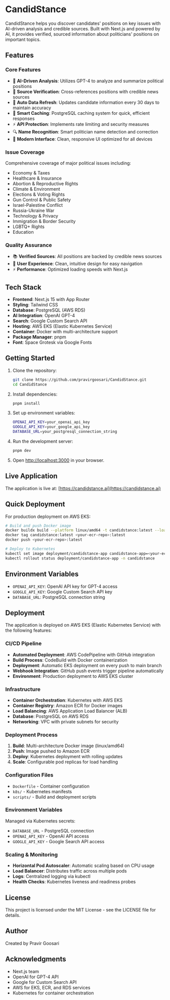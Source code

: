 # CandidStance

CandidStance helps you discover candidates' positions on key issues with AI-driven analysis and credible sources. Built with Next.js and powered by AI, it provides verified, sourced information about politicians' positions on important topics.

## Features

### Core Features
- 🤖 **AI-Driven Analysis**: Utilizes GPT-4 to analyze and summarize political positions
- 📰 **Source Verification**: Cross-references positions with credible news sources
- 🔄 **Auto Data Refresh**: Updates candidate information every 30 days to maintain accuracy
- 💾 **Smart Caching**: PostgreSQL caching system for quick, efficient responses
- ⚡ **API Protection**: Implements rate limiting and security measures
- 🔍 **Name Recognition**: Smart politician name detection and correction
- 📱 **Modern Interface**: Clean, responsive UI optimized for all devices

### Issue Coverage
Comprehensive coverage of major political issues including:
- Economy & Taxes
- Healthcare & Insurance
- Abortion & Reproductive Rights
- Climate & Environment
- Elections & Voting Rights
- Gun Control & Public Safety
- Israel-Palestine Conflict
- Russia-Ukraine War
- Technology & Privacy
- Immigration & Border Security
- LGBTQ+ Rights
- Education

### Quality Assurance
- 📚 **Verified Sources**: All positions are backed by credible news sources
- 🎨 **User Experience**: Clean, intuitive design for easy navigation
- ⚡ **Performance**: Optimized loading speeds with Next.js

## Tech Stack

- **Frontend**: Next.js 15 with App Router
- **Styling**: Tailwind CSS
- **Database**: PostgreSQL (AWS RDS)
- **AI Integration**: OpenAI GPT-4
- **Search**: Google Custom Search API
- **Hosting**: AWS EKS (Elastic Kubernetes Service)
- **Container**: Docker with multi-architecture support
- **Package Manager**: pnpm
- **Font**: Space Grotesk via Google Fonts

## Getting Started

1. Clone the repository:
   ```bash
   git clone https://github.com/pravirgoosari/CandidStance.git
   cd CandidStance
   ```

2. Install dependencies:
   ```bash
   pnpm install
   ```

3. Set up environment variables:
   ```bash
   OPENAI_API_KEY=your_openai_api_key
   GOOGLE_API_KEY=your_google_api_key
   DATABASE_URL=your_postgresql_connection_string
   ```

4. Run the development server:
   ```bash
   pnpm dev
   ```

5. Open [http://localhost:3000](http://localhost:3000) in your browser.

## Live Application

The application is live at: [https://candidstance.ai](https://candidstance.ai)

## Quick Deployment

For production deployment on AWS EKS:

```bash
# Build and push Docker image
docker buildx build --platform linux/amd64 -t candidstance:latest --load .
docker tag candidstance:latest <your-ecr-repo>:latest
docker push <your-ecr-repo>:latest

# Deploy to Kubernetes
kubectl set image deployment/candidstance-app candidstance-app=<your-ecr-repo>:latest -n candidstance
kubectl rollout status deployment/candidstance-app -n candidstance
```

## Environment Variables

- `OPENAI_API_KEY`: OpenAI API key for GPT-4 access
- `GOOGLE_API_KEY`: Google Custom Search API key
- `DATABASE_URL`: PostgreSQL connection string

## Deployment

The application is deployed on AWS EKS (Elastic Kubernetes Service) with the following features:

### **CI/CD Pipeline**
- **Automated Deployment**: AWS CodePipeline with GitHub integration
- **Build Process**: CodeBuild with Docker containerization
- **Deployment**: Automatic EKS deployment on every push to main branch
- **Webhook Integration**: GitHub push events trigger pipeline automatically
- **Environment**: Production deployment to AWS EKS cluster

### **Infrastructure**
- **Container Orchestration**: Kubernetes with AWS EKS
- **Container Registry**: Amazon ECR for Docker images
- **Load Balancing**: AWS Application Load Balancer (ALB)
- **Database**: PostgreSQL on AWS RDS
- **Networking**: VPC with private subnets for security

### **Deployment Process**
1. **Build**: Multi-architecture Docker image (linux/amd64)
2. **Push**: Image pushed to Amazon ECR
3. **Deploy**: Kubernetes deployment with rolling updates
4. **Scale**: Configurable pod replicas for load handling

### **Configuration Files**
- `Dockerfile` - Container configuration
- `k8s/` - Kubernetes manifests
- `scripts/` - Build and deployment scripts

### **Environment Variables**
Managed via Kubernetes secrets:
- `DATABASE_URL` - PostgreSQL connection
- `OPENAI_API_KEY` - OpenAI API access
- `GOOGLE_API_KEY` - Google Search API access

### **Scaling & Monitoring**
- **Horizontal Pod Autoscaler**: Automatic scaling based on CPU usage
- **Load Balancer**: Distributes traffic across multiple pods
- **Logs**: Centralized logging via kubectl
- **Health Checks**: Kubernetes liveness and readiness probes

## License

This project is licensed under the MIT License - see the LICENSE file for details.

## Author

Created by Pravir Goosari

## Acknowledgments

- Next.js team
- OpenAI for GPT-4 API
- Google for Custom Search API
- AWS for EKS, ECR, and RDS services
- Kubernetes for container orchestration
